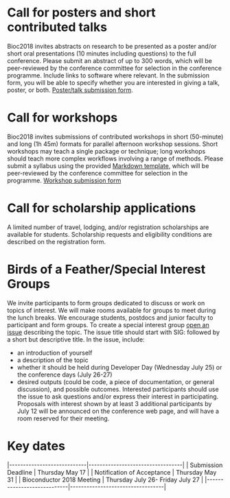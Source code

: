 # Call for posters and short contributed talks

Bioc2018 invites abstracts on research to be presented as a poster and/or short oral presentations (10 minutes including questions) to the full conference. Please submit an abstract of up to 300 words, which will be peer-reviewed by the conference committee for selection in the conference programme. Include links to software where relevant. In the submission form, you will be able to specify whether you are interested in giving a talk, poster, or both. [Poster/talk submission form](https://goo.gl/forms/meoGgX7eipL2ZHKD2).

# Call for workshops

Bioc2018 invites submissions of contributed workshops in short (50-minute) and long (1h 45m) formats for parallel afternoon workshop sessions. Short workshops may teach a single package or technique; long workshops should teach more complex workflows involving a range of methods.  Please submit a syllabus using the provided [Markdown template](https://github.com/Bioconductor/BioC2018/blob/master/resources/workshop-syllabus.md), which will be peer-reviewed by the conference committee for selection in the programme. [Workshop submission form](https://goo.gl/forms/ulBx2mt5JvhhXs5Q2)

# Call for scholarship applications

A limited number of travel, lodging, and/or registration scholarships are available for students.  Scholarship requests and eligibility conditions are described on the registration form. 

# Birds of a Feather/Special Interest Groups

We invite participants to form groups dedicated to discuss or work on topics of interest. We will make rooms available for groups to meet during the lunch breaks. We encourage students, postdocs and junior faculty to participant and form groups.
To create a special interest group [open an issue](https://github.com/Bioconductor/BioC2018/issues) describing the topic. The issue title should start with SIG: followed by a short but descriptive title. In the issue, include:
* an introduction of yourself
* a description of the topic
* whether it should be held during Developer Day (Wednesday July 25) or the conference days (July 26-27)
* desired outputs (could be code, a piece of documentation, or general discussion), and possible outcomes.
Interested participants should use the issue to ask questions and/or express their interest in participating. Proposals with interest shown by at least 3 additional participants by July 12 will be announced on the conference web page, and will have a room reserved for their meeting.
 
 
# Key dates

|----------------------------|----------------------------------|
| Submission Deadline        | Thursday May 17                  |
| Notification of Acceptance | Thursday May 31                  |
| Bioconductor 2018 Meeting  | Thursday July 26- Friday July 27 |
|----------------------------|----------------------------------|
